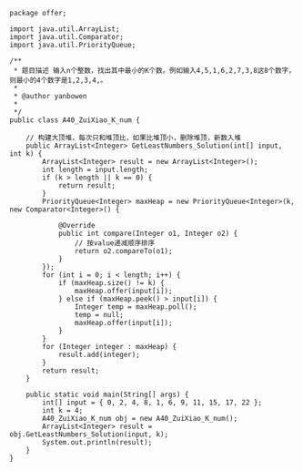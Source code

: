 	package offer;
	
	import java.util.ArrayList;
	import java.util.Comparator;
	import java.util.PriorityQueue;
	
	/**
	 * 题目描述 输入n个整数，找出其中最小的K个数。例如输入4,5,1,6,2,7,3,8这8个数字，则最小的4个数字是1,2,3,4,。
	 * 
	 * @author yanbowen
	 *
	 */
	public class A40_ZuiXiao_K_num {
	
		// 构建大顶堆，每次只和堆顶比，如果比堆顶小，删除堆顶，新数入堆
		public ArrayList<Integer> GetLeastNumbers_Solution(int[] input, int k) {
			ArrayList<Integer> result = new ArrayList<Integer>();
			int length = input.length;
			if (k > length || k == 0) {
				return result;
			}
			PriorityQueue<Integer> maxHeap = new PriorityQueue<Integer>(k, new Comparator<Integer>() {
	
				@Override
				public int compare(Integer o1, Integer o2) {
					// 按value递减顺序排序
					return o2.compareTo(o1);
				}
			});
			for (int i = 0; i < length; i++) {
				if (maxHeap.size() != k) {
					maxHeap.offer(input[i]);
				} else if (maxHeap.peek() > input[i]) {
					Integer temp = maxHeap.poll();
					temp = null;
					maxHeap.offer(input[i]);
				}
			}
			for (Integer integer : maxHeap) {
				result.add(integer);
			}
			return result;
		}
	
		public static void main(String[] args) {
			int[] input = { 0, 2, 4, 8, 1, 6, 9, 11, 15, 17, 22 };
			int k = 4;
			A40_ZuiXiao_K_num obj = new A40_ZuiXiao_K_num();
			ArrayList<Integer> result = obj.GetLeastNumbers_Solution(input, k);
			System.out.println(result);
		}
	}

